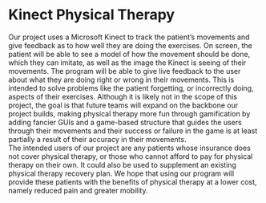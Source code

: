 # Kinect Physical Therapy

<t> Our project uses a Microsoft Kinect to track the patient’s movements and give feedback as to how well they are doing the exercises. On screen, the patient will be able to see a model of how the movement should be done, which they can imitate, as well as the image the Kinect is seeing of their movements. The program will be able to give live feedback to the user about what they are doing right or wrong in their movements. This is intended to solve problems like the patient forgetting, or incorrectly doing, aspects of their exercises. Although it is likely not in the scope of this project, the goal is that future teams will expand on the backbone our project builds, making physical therapy more fun through gamification by adding fancier GUIs and a game-based structure that guides the users through their movements and their success or failure in the game is at least partially a result of their accuracy in their movements. 
<br>
<t>The intended users of our project are any patients whose insurance does not cover physical therapy, or those who cannot afford to pay for physical therapy on their own. It could also be used to supplement an existing physical therapy recovery plan. We hope that using our program will provide these patients with the benefits of physical therapy at a lower cost, namely reduced pain and greater mobility.

